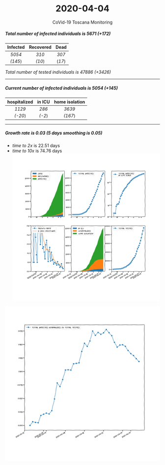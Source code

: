 <div align='center'>

# 2020-04-04
CoVid-19 Toscana Monitoring
</div>

##### Total number of infected individuals is 5671 (+172)
Infected | Recovered | Dead
:---: | :---: | :---:
*5054* | *310* | *307*
*(145*) | *(10*) | (*17*)

*Total number of tested individuals is 47886 (+3426)*
***
##### Current number of infected individuals is 5054 (+145)
hospitalized | in ICU | home isolation
:---: | :---: | :---:
*1129* |*286* |*3639*
*(-20*) |*(-2*) |*(167*)
***
##### Growth rate is 0.03 (5 days smoothing is 0.05)
- *time to 2x* is 22.51 days
- *time to 10x* is 74.76 days
![stats][stats]

![infected_normalized][infected_normalized]

[stats]: stats_Toscana.png
[infected_normalized]: infected_normalized_Toscana.png
